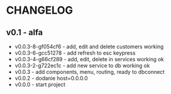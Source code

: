 # CHANGELOG
## v0.1 - alfa
- v0.0.3-8-gf054cf6 - add, edit and delete customers working
- v0.0.3-6-gcc51278 - add refresh to esc keypress
- v0.0.3-4-g66cf289 - add, edit, delete in services working ok
- v0.0.3-2-g722ec1c - add new service to db working ok
- v0.0.3 - add components, menu, routing, ready to dbconnect
- v0.0.2 - dodanie host=0.0.0.0
- v0.0.0 - start project
